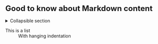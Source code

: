 <style> 
h1 { font-size:24px; } 
h2 { font-size:22px; } 
h3 { font-size:20px; } 
h4 { font-size:18px; } 
h5 { font-size:16px; }  
table th { font-size:14px !important; text-align:left !important; }
table td { font-size:14px !important; text-align:left !important; }
</style>

# Good to know about Markdown content

<details>
  <summary>Collapsible section</summary>
  Lorem ipsum dolor sit amet, consectetur adipiscing elit. Aenean vehicula enim velit, ac maximus felis fermentum vitae. Suspendisse gravida in augue eget vehicula. Lorem ipsum dolor sit amet, consectetur adipiscing elit. Phasellus mattis ultricies tortor. Suspendisse ut dignissim libero. Mauris nec finibus diam, at cursus tortor. Pellentesque in pretium odio.
Ut et est quis ex laoreet mollis ac nec enim. Donec hendrerit lacus eget nisi cursus aliquet. Donec lacinia mauris urna, ac consequat arcu accumsan sit amet. Etiam in faucibus lectus. Aliquam ultrices ligula ligula, nec efficitur dui vulputate non. Quisque pulvinar feugiat sodales. Donec egestas nunc vel lobortis convallis.
</details>

<dl>
  <dt>This is a list</dt>
  <dd>With hanging indentation</dd>
</dl>
